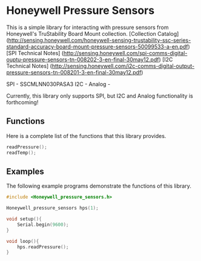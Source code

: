 # Honeywell Pressure Sensors
This is a simple library for interacting with pressure sensors from Honeywell's TruStability Board Mount collection.
[Collection Catalog] (http://sensing.honeywell.com/honeywell-sensing-trustability-ssc-series-standard-accuracy-board-mount-pressure-sensors-50099533-a-en.pdf)
[SPI Technical Notes] (http://sensing.honeywell.com/spi-comms-digital-ouptu-pressure-sensors-tn-008202-3-en-final-30may12.pdf)
[I2C Technical Notes] (http://sensing.honeywell.com/i2c-comms-digital-output-pressure-sensors-tn-008201-3-en-final-30may12.pdf)

SPI - SSCMLNN030PASA3
I2C - 
Analog -  

Currently, this library only supports SPI, but I2C and Analog functionality is forthcoming!

## Functions
Here is a complete list of the functions that this library provides. 
```cpp
readPressure();
readTemp();
```

## Examples
The following example programs demonstrate the functions of this library.  

```cpp
#include <Honeywell_pressure_sensors.h>

Honeywell_pressure_sensors hps(1);

void setup(){
    Serial.begin(9600);
}

void loop(){
    hps.readPressure();
}
```
